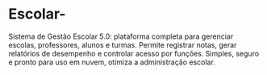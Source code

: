 # Escolar-
Sistema de Gestão Escolar 5.0: plataforma completa para gerenciar escolas, professores, alunos e turmas. Permite registrar notas, gerar relatórios de desempenho e controlar acesso por funções. Simples, seguro e pronto para uso em nuvem, otimiza a administração escolar.
